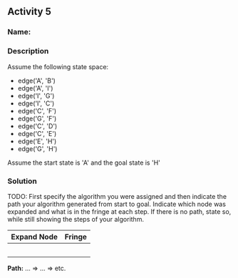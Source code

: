 ## Activity 5

### Name:

### Description

Assume the following state space:

- edge('A', 'B')
- edge('A', 'I')
- edge('I', 'G')
- edge('I', 'C')
- edge('C', 'F')
- edge('G', 'F')
- edge('C', 'D')
- edge('C', 'E')
- edge('E', 'H')
- edge('G', 'H')

Assume the start state is 'A' and the goal state is 'H'

### Solution

TODO: First specify the algorithm you were assigned and then indicate the path your algorithm generated from start to goal. Indicate which node was expanded and what is in the fringe at each step. If there is no path, state so, while still showing the steps of your algorithm.

| Expand Node | Fringe |
| ------------|------- |
|             |        |
|             |        |
|             |        |
|             |        |
|             |        |
            
            
**Path:** ... => ... => etc.
